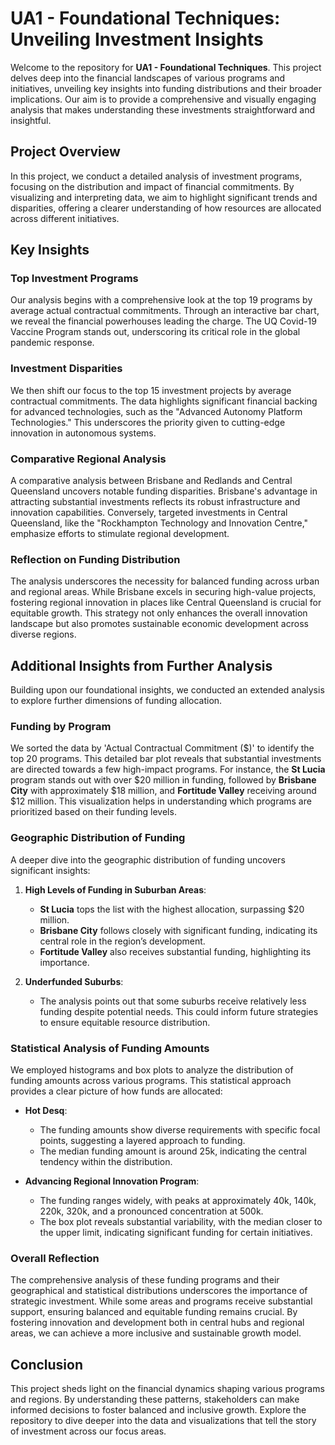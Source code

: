 # UA1 - Foundational Techniques: Unveiling Investment Insights

Welcome to the repository for **UA1 - Foundational Techniques**. This project delves deep into the financial landscapes of various programs and initiatives, unveiling key insights into funding distributions and their broader implications. Our aim is to provide a comprehensive and visually engaging analysis that makes understanding these investments straightforward and insightful.

## Project Overview

In this project, we conduct a detailed analysis of investment programs, focusing on the distribution and impact of financial commitments. By visualizing and interpreting data, we aim to highlight significant trends and disparities, offering a clearer understanding of how resources are allocated across different initiatives.

## Key Insights

### Top Investment Programs

Our analysis begins with a comprehensive look at the top 19 programs by average actual contractual commitments. Through an interactive bar chart, we reveal the financial powerhouses leading the charge. The UQ Covid-19 Vaccine Program stands out, underscoring its critical role in the global pandemic response.

### Investment Disparities

We then shift our focus to the top 15 investment projects by average contractual commitments. The data highlights significant financial backing for advanced technologies, such as the "Advanced Autonomy Platform Technologies." This underscores the priority given to cutting-edge innovation in autonomous systems.

### Comparative Regional Analysis

A comparative analysis between Brisbane and Redlands and Central Queensland uncovers notable funding disparities. Brisbane's advantage in attracting substantial investments reflects its robust infrastructure and innovation capabilities. Conversely, targeted investments in Central Queensland, like the "Rockhampton Technology and Innovation Centre," emphasize efforts to stimulate regional development.

### Reflection on Funding Distribution

The analysis underscores the necessity for balanced funding across urban and regional areas. While Brisbane excels in securing high-value projects, fostering regional innovation in places like Central Queensland is crucial for equitable growth. This strategy not only enhances the overall innovation landscape but also promotes sustainable economic development across diverse regions.

## Additional Insights from Further Analysis

Building upon our foundational insights, we conducted an extended analysis to explore further dimensions of funding allocation.

### Funding by Program

We sorted the data by 'Actual Contractual Commitment ($)' to identify the top 20 programs. This detailed bar plot reveals that substantial investments are directed towards a few high-impact programs. For instance, the **St Lucia** program stands out with over $20 million in funding, followed by **Brisbane City** with approximately $18 million, and **Fortitude Valley** receiving around $12 million. This visualization helps in understanding which programs are prioritized based on their funding levels.

### Geographic Distribution of Funding

A deeper dive into the geographic distribution of funding uncovers significant insights:
1. **High Levels of Funding in Suburban Areas**:
   - **St Lucia** tops the list with the highest allocation, surpassing $20 million.
   - **Brisbane City** follows closely with significant funding, indicating its central role in the region’s development.
   - **Fortitude Valley** also receives substantial funding, highlighting its importance.

2. **Underfunded Suburbs**:
   - The analysis points out that some suburbs receive relatively less funding despite potential needs. This could inform future strategies to ensure equitable resource distribution.

### Statistical Analysis of Funding Amounts

We employed histograms and box plots to analyze the distribution of funding amounts across various programs. This statistical approach provides a clear picture of how funds are allocated:
- **Hot Desq**:
  - The funding amounts show diverse requirements with specific focal points, suggesting a layered approach to funding.
  - The median funding amount is around 25k, indicating the central tendency within the distribution.

- **Advancing Regional Innovation Program**:
  - The funding ranges widely, with peaks at approximately 40k, 140k, 220k, 320k, and a pronounced concentration at 500k.
  - The box plot reveals substantial variability, with the median closer to the upper limit, indicating significant funding for certain initiatives.

### Overall Reflection

The comprehensive analysis of these funding programs and their geographical and statistical distributions underscores the importance of strategic investment. While some areas and programs receive substantial support, ensuring balanced and equitable funding remains crucial. By fostering innovation and development both in central hubs and regional areas, we can achieve a more inclusive and sustainable growth model.

## Conclusion

This project sheds light on the financial dynamics shaping various programs and regions. By understanding these patterns, stakeholders can make informed decisions to foster balanced and inclusive growth. Explore the repository to dive deeper into the data and visualizations that tell the story of investment across our focus areas.